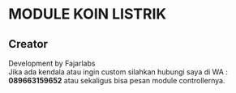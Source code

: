 # MODULE KOIN LISTRIK
## Creator
Development by Fajarlabs<br />
Jika ada kendala atau ingin custom silahkan hubungi saya di WA : <b>089663159652</b> atau sekaligus bisa pesan module controllernya.<br />
